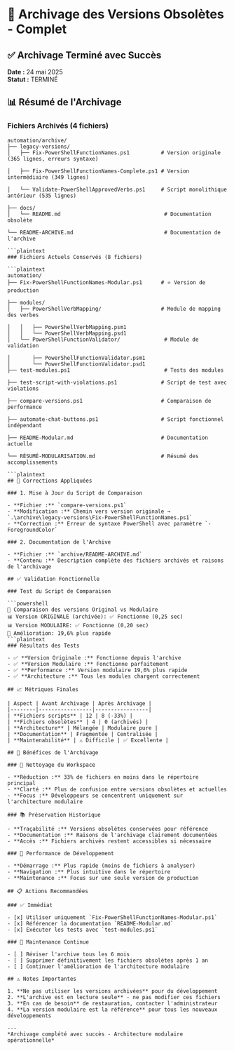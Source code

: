 # 📁 Archivage des Versions Obsolètes - Complet

## ✅ Archivage Terminé avec Succès

**Date :** 24 mai 2025  
**Statut :** TERMINÉ

## 📊 Résumé de l'Archivage

### Fichiers Archivés (4 fichiers)

```plaintext
automation/archive/
├── legacy-versions/
│   ├── Fix-PowerShellFunctionNames.ps1          # Version originale (365 lignes, erreurs syntaxe)

│   ├── Fix-PowerShellFunctionNames-Complete.ps1 # Version intermédiaire (349 lignes)

│   └── Validate-PowerShellApprovedVerbs.ps1     # Script monolithique antérieur (535 lignes)

├── docs/
│   └── README.md                                 # Documentation obsolète

└── README-ARCHIVE.md                             # Documentation de l'archive

```plaintext
### Fichiers Actuels Conservés (8 fichiers)

```plaintext
automation/
├── Fix-PowerShellFunctionNames-Modular.ps1      # ⭐ Version de production

├── modules/
│   ├── PowerShellVerbMapping/                   # Module de mapping des verbes

│   │   ├── PowerShellVerbMapping.psm1
│   │   └── PowerShellVerbMapping.psd1
│   └── PowerShellFunctionValidator/              # Module de validation

│       ├── PowerShellFunctionValidator.psm1
│       └── PowerShellFunctionValidator.psd1
├── test-modules.ps1                              # Tests des modules

├── test-script-with-violations.ps1              # Script de test avec violations

├── compare-versions.ps1                         # Comparaison de performance

├── automate-chat-buttons.ps1                    # Script fonctionnel indépendant

├── README-Modular.md                            # Documentation actuelle

└── RÉSUMÉ-MODULARISATION.md                     # Résumé des accomplissements

```plaintext
## 🔧 Corrections Appliquées

### 1. Mise à Jour du Script de Comparaison

- **Fichier :** `compare-versions.ps1`
- **Modification :** Chemin vers version originale → `.\archive\legacy-versions\Fix-PowerShellFunctionNames.ps1`
- **Correction :** Erreur de syntaxe PowerShell avec paramètre `-ForegroundColor`

### 2. Documentation de l'Archive

- **Fichier :** `archive/README-ARCHIVE.md`
- **Contenu :** Description complète des fichiers archivés et raisons de l'archivage

## ✅ Validation Fonctionnelle

### Test du Script de Comparaison

```powershell
🔬 Comparaison des versions Original vs Modulaire
📊 Version ORIGINALE (archivée): ✅ Fonctionne (0,25 sec)
📊 Version MODULAIRE: ✅ Fonctionne (0,20 sec)
🚀 Amélioration: 19,6% plus rapide
```plaintext
### Résultats des Tests

- ✅ **Version Originale :** Fonctionne depuis l'archive
- ✅ **Version Modulaire :** Fonctionne parfaitement  
- ✅ **Performance :** Version modulaire 19,6% plus rapide
- ✅ **Architecture :** Tous les modules chargent correctement

## 📈 Métriques Finales

| Aspect | Avant Archivage | Après Archivage |
|--------|-----------------|-----------------|
| **Fichiers scripts** | 12 | 8 (-33%) |
| **Fichiers obsolètes** | 4 | 0 (archivés) |
| **Architecture** | Mélangée | Modulaire pure |
| **Documentation** | Fragmentée | Centralisée |
| **Maintenabilité** | ⚠️ Difficile | ✅ Excellente |

## 🎯 Bénéfices de l'Archivage

### 🧹 Nettoyage du Workspace

- **Réduction :** 33% de fichiers en moins dans le répertoire principal
- **Clarté :** Plus de confusion entre versions obsolètes et actuelles
- **Focus :** Développeurs se concentrent uniquement sur l'architecture modulaire

### 📚 Préservation Historique

- **Traçabilité :** Versions obsolètes conservées pour référence
- **Documentation :** Raisons de l'archivage clairement documentées
- **Accès :** Fichiers archivés restent accessibles si nécessaire

### 🚀 Performance de Développement

- **Démarrage :** Plus rapide (moins de fichiers à analyser)
- **Navigation :** Plus intuitive dans le répertoire
- **Maintenance :** Focus sur une seule version de production

## 📋 Actions Recommandées

### ✅ Immédiat

- [x] Utiliser uniquement `Fix-PowerShellFunctionNames-Modular.ps1`
- [x] Référencer la documentation `README-Modular.md`
- [x] Exécuter les tests avec `test-modules.ps1`

### 🔄 Maintenance Continue

- [ ] Réviser l'archive tous les 6 mois
- [ ] Supprimer définitivement les fichiers obsolètes après 1 an
- [ ] Continuer l'amélioration de l'architecture modulaire

## ⚠️ Notes Importantes

1. **Ne pas utiliser les versions archivées** pour du développement
2. **L'archive est en lecture seule** - ne pas modifier ces fichiers
3. **En cas de besoin** de restauration, contacter l'administrateur
4. **La version modulaire est la référence** pour tous les nouveaux développements

---
*Archivage complété avec succès - Architecture modulaire opérationnelle*

